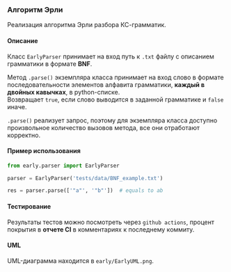 ### Алгоритм Эрли

Реализация алгоритма Эрли разбора КС-грамматик.

#### Описание
Класс `EarlyParser` принимает на вход путь к `.txt` файлу с описанием грамматики
в формате **BNF**.  

Метод `.parse()` экземпляра класса принимает на вход слово в формате последовательности элементов
алфавита грамматики, **каждый в двойных кавычках**, в python-списке.  
Возвращает `true`, если слово выводится в заданной грамматике и `false` иначе.

`.parse()` реализует запрос, поэтому для экземпляра класса доступно произвольное
количество вызовов метода, все они отработают корректно.

#### Пример использования

```python
from early.parser import EarlyParser

parser = EarlyParser('tests/data/BNF_example.txt')

res = parser.parse(['"a"', '"b"'])  # equals to ab
```

#### Тестирование
Результаты тестов можно посмотреть через `github actions`, процент покрытия в
**отчете CI** в комментариях к последнему коммиту.

#### UML
UML-диаграмма находится в `early/EarlyUML.png`.
